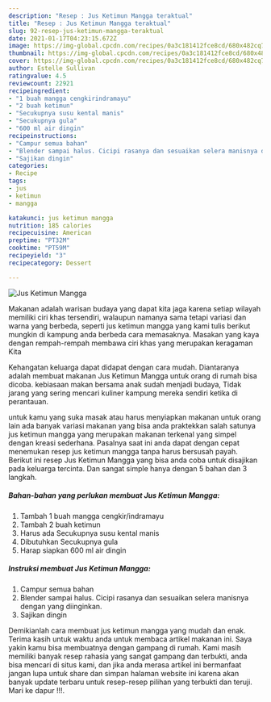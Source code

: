 ```yaml
---
description: "Resep : Jus Ketimun Mangga teraktual"
title: "Resep : Jus Ketimun Mangga teraktual"
slug: 92-resep-jus-ketimun-mangga-teraktual
date: 2021-01-17T04:23:15.672Z
image: https://img-global.cpcdn.com/recipes/0a3c181412fce8cd/680x482cq70/jus-ketimun-mangga-foto-resep-utama.jpg
thumbnail: https://img-global.cpcdn.com/recipes/0a3c181412fce8cd/680x482cq70/jus-ketimun-mangga-foto-resep-utama.jpg
cover: https://img-global.cpcdn.com/recipes/0a3c181412fce8cd/680x482cq70/jus-ketimun-mangga-foto-resep-utama.jpg
author: Estelle Sullivan
ratingvalue: 4.5
reviewcount: 22921
recipeingredient:
- "1 buah mangga cengkirindramayu"
- "2 buah ketimun"
- "Secukupnya susu kental manis"
- "Secukupnya gula"
- "600 ml air dingin"
recipeinstructions:
- "Campur semua bahan"
- "Blender sampai halus. Cicipi rasanya dan sesuaikan selera manisnya dengan yang diinginkan."
- "Sajikan dingin"
categories:
- Recipe
tags:
- jus
- ketimun
- mangga

katakunci: jus ketimun mangga 
nutrition: 185 calories
recipecuisine: American
preptime: "PT32M"
cooktime: "PT59M"
recipeyield: "3"
recipecategory: Dessert

---
```



![Jus Ketimun Mangga](https://img-global.cpcdn.com/recipes/0a3c181412fce8cd/680x482cq70/jus-ketimun-mangga-foto-resep-utama.jpg)

Makanan adalah warisan budaya yang dapat kita jaga karena setiap wilayah memiliki ciri khas tersendiri, walaupun namanya sama tetapi variasi dan warna yang berbeda, seperti jus ketimun mangga yang kami tulis berikut mungkin di kampung anda berbeda cara memasaknya. Masakan yang kaya dengan rempah-rempah membawa ciri khas yang merupakan keragaman Kita

Kehangatan keluarga dapat didapat dengan cara mudah. Diantaranya adalah membuat makanan Jus Ketimun Mangga untuk orang di rumah bisa dicoba. kebiasaan makan bersama anak sudah menjadi budaya, Tidak jarang yang sering mencari kuliner kampung mereka sendiri ketika di perantauan.



untuk kamu yang suka masak atau harus menyiapkan makanan untuk orang lain ada banyak variasi makanan yang bisa anda praktekkan salah satunya jus ketimun mangga yang merupakan makanan terkenal yang simpel dengan kreasi sederhana. Pasalnya saat ini anda dapat dengan cepat menemukan resep jus ketimun mangga tanpa harus bersusah payah.
Berikut ini resep Jus Ketimun Mangga yang bisa anda coba untuk disajikan pada keluarga tercinta. Dan sangat simple hanya dengan 5 bahan dan 3 langkah.


<!--inarticleads1-->

##### Bahan-bahan yang perlukan membuat Jus Ketimun Mangga:

1. Tambah 1 buah mangga cengkir/indramayu
1. Tambah 2 buah ketimun
1. Harus ada Secukupnya susu kental manis
1. Dibutuhkan Secukupnya gula
1. Harap siapkan 600 ml air dingin




<!--inarticleads2-->

##### Instruksi membuat  Jus Ketimun Mangga:

1. Campur semua bahan
1. Blender sampai halus. Cicipi rasanya dan sesuaikan selera manisnya dengan yang diinginkan.
1. Sajikan dingin




Demikianlah cara membuat jus ketimun mangga yang mudah dan enak. Terima kasih untuk waktu anda untuk membaca artikel makanan ini. Saya yakin kamu bisa membuatnya dengan gampang di rumah. Kami masih memiliki banyak resep rahasia yang sangat gampang dan terbukti, anda bisa mencari di situs kami, dan jika anda merasa artikel ini bermanfaat jangan lupa untuk share dan simpan halaman website ini karena akan banyak update terbaru untuk resep-resep pilihan yang terbukti dan teruji. Mari ke dapur !!!. 

